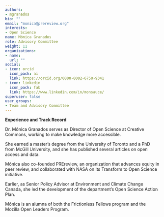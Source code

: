 ```yaml
---
authors:
- mgranados
bio: ""
email: "monica@prereview.org"
interests:
- Open Science
name: Mónica Granados
role: Advisory Committee
weight: 11
organizations:
- name: 
  url: ""
social:
- icon: orcid
  icon_pack: ai
  link: https://orcid.org/0000-0002-6750-9341
- icon: linkedin
  icon_pack: fab
  link: https://www.linkedin.com/in/monsauce/
superuser: false
user_groups:
- Team and Advisory Committee
---
```


**Experience and Track Record**

Dr. Mónica Granados serves as Director of Open Science at Creative Commons, working to make knowledge more accessible.

She earned a master’s degree from the University of Toronto and a PhD from McGill University, and she has published several articles on open access and data.

Mónica also co-founded PREreview, an organization that advances equity in peer review, and collaborated with NASA on its Transform to Open Science initiative.

Earlier, as Senior Policy Advisor at Environment and Climate Change Canada, she led the development of the department’s Open Science Action Plan.

Mónica is an alumna of both the Frictionless Fellows program and the Mozilla Open Leaders Program.